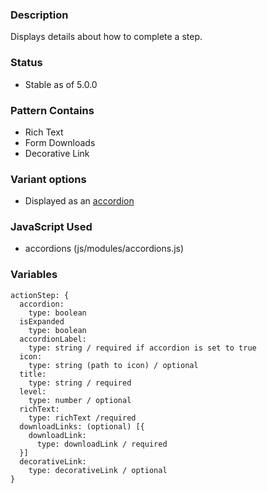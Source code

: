 ### Description
Displays details about how to complete a step.

### Status
* Stable as of 5.0.0

### Pattern Contains
* Rich Text
* Form Downloads
* Decorative Link

### Variant options
* Displayed as an [accordion](./?p=molecules-action-step-as-accordion)


### JavaScript Used
* accordions (js/modules/accordions.js)

### Variables
~~~
actionStep: {
  accordion: 
    type: boolean
  isExpanded
    type: boolean
  accordionLabel: 
    type: string / required if accordion is set to true
  icon: 
    type: string (path to icon) / optional
  title: 
    type: string / required
  level:
    type: number / optional
  richText: 
    type: richText /required
  downloadLinks: (optional) [{ 
    downloadLink: 
      type: downloadLink / required
  }]
  decorativeLink: 
    type: decorativeLink / optional
}
~~~
